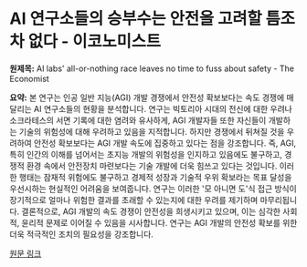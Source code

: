 # AI 연구소들의 승부수는 안전을 고려할 틈조차 없다 - 이코노미스트

**원제목:** AI labs' all-or-nothing race leaves no time to fuss about safety - The Economist

**요약:** 본 연구는 인공 일반 지능(AGI) 개발 경쟁에서 안전성 확보보다는 속도 경쟁에 매달리는 AI 연구소들의 현황을 분석합니다.  연구는 빅토리아 시대의 전신에 대한 우려나 소크라테스의 서면 기록에 대한 염려와 유사하게, AGI 개발자들 또한 자신들이 개발하는 기술의 위험성에 대해 우려하고 있음을 지적합니다.  하지만 경쟁에서 뒤쳐질 것을 우려하여 안전성 확보보다는 AGI 개발 속도에 집중하고 있다는 점을 강조합니다.  즉,  AGI, 특히 인간의 이해를 넘어서는 초지능 개발의 위험성을 인지하고 있음에도 불구하고,  경쟁적 환경 속에서 안전장치 마련보다는 기술 개발에 더욱 힘쓰고 있다는 것입니다. 이러한 행태는  잠재적 위험에도 불구하고  경제적 성장과 기술적 우위 확보라는 목표 달성을 우선시하는  현실적인 어려움을 보여줍니다. 연구는 이러한  '모 아니면 도'식 접근 방식이 장기적으로 얼마나 위험한 결과를 초래할 수 있는지에 대한 우려를 제기하며 마무리됩니다.  결론적으로,  AGI 개발의 속도 경쟁이 안전성을 희생시키고 있으며, 이는 심각한 사회적, 윤리적 문제로 이어질 수 있음을 시사합니다.  연구는  AGI 개발의 안전성 확보를 위한 더욱 적극적인 조치의 필요성을 강조합니다.

[원문 링크](https://www.economist.com/briefing/2025/07/24/ai-labs-all-or-nothing-race-leaves-no-time-to-fuss-about-safety)
